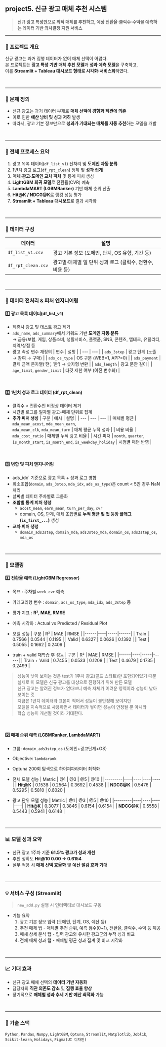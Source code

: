 ## project5. 신규 광고 매체 추천 시스템
> **신규 광고 특성만으로 최적 매체를 추천하고, 예상 전환율·클릭수·수익을 예측하는 데이터 기반 의사결정 지원 서비스**

---
### 📌 프로젝트 개요
신규 광고는 과거 집행 데이터가 없어 매체 선택이 어렵다.<br>
본 프로젝트는 **광고 특성 기반 매체 추천 모델**과 **성과 예측 모델**을 구축하고,  
이를 **Streamlit + Tableau 대시보드 형태로 시각화·서비스화**하였다.

<br>

---
### 🎯 문제 정의
- 신규 광고는 과거 데이터 부재로 **매체 선택이 경험과 직관에 의존**
- 이로 인한 **예산 낭비 및 성과 저하** 발생
- 따라서, 광고 기본 정보만으로 **성과가 기대되는 매체를 자동 추천**하는 모델을 개발

<br>

--- 
### 🧭 전체 프로세스 요약
1. 광고 목록 데이터(`df_list_v1`) 전처리 및 **도메인 자동 분류**  
2. 1년치 광고 로그(`df_rpt_clean`) 정제 및 **성과 집계**  
3. **매체·광고·도메인 교차 피처** 및 통계 피처 생성  
4. **LightGBM 회귀 모델**로 전환율(CVR) 예측  
5. **LambdaMART (LGBMRanker)** 기반 매체 순위 산출  
6. **Hit@K / NDCG@K**로 랭킹 성능 평가  
7. **Streamlit + Tableau 대시보드**로 결과 시각화
<br>

---
### 💾 데이터 구성
| 데이터 | 설명 |
| --- | --- |
| `df_list_v1.csv` | 광고 기본 정보 (도메인, 단계, OS 유형, 기간 등) |
| `df_rpt_clean.csv` | 광고별·매체별 일 단위 성과 로그 (클릭수, 전환수, 비용 등) |
<br>

---
### 🧹 데이터 전처리 & 피처 엔지니어링
#### 1️⃣ 광고 목록 데이터(df_list_v1)
- 제휴사 광고 및 테스트 광고 제거
- `ads_name`, `ads_summary`에서 키워드 기반 **도메인 자동 분류**
<br> → 금융/보험, 게임, 상품소비, 생활서비스, 플랫폼, SNS, 콘텐츠, 앱테크, 유틸리티, 지역/상점 등
- 광고 속성 변수 재정의
  | 변수 | 설명 |
  | --- | --- |
  | `ads_3step` | 광고 단계 (노출 → 참여 → 구매) |
  | `ads_os_type` | OS 구분 (WEB=1, APP=0) |
  | `ads_payment` | 결제 금액 문자열(‘천’, ‘만’) → 숫자형 변환 |
  | `ads_length` | 광고 문안 길이 |
  | `age_limit`, `gender_limit` | 타깃 제한 여부 (이진 변수화) |
<br>

#### 2️⃣ 1년치 성과 로그 데이터 (df_rpt_clean)
- 클릭수 < 전환수인 비정상 데이터 제거
- 시간별 로그를 일자별 광고-매체 단위로 집계
- **추가 피처 생성**
  | 구분 | 예시 | 설명 |
  | --- | --- | --- |
  | 매체별 평균 | `mda_mean_acost`, `mda_mean_earn`,<br> `mda_mean_clk`, `mda_mean_turn` | 매체 평균 누적 성과 |
  | 비용 비율 | `mda_cost_ratio` | 매체별 누적 광고 비율 |
  | 시간 피처 | `month`, `quarter`, `is_month_start`, `is_month_end`, `is_weekday_holiday` | 시점별 패턴 반영 |
<br>

#### 3️⃣ 병합 및 피처 엔지니어링
- ads_idx` 기준으로 광고 목록 + 성과 로그 병합
- 희소조합(`domain`, `ads_3step`, `mda_idx`, `ads_os_type`)은 count < 5인 경우 NaN 처리
- 날짜별 데이터 주차별로 그룹화
- **조합별 통계 피처 생성**
  - `acost_mean`, `earn_mean`, `turn_per_day`, `cvr`
  - domain, OS, 단계, 매체 조합별로 **누적 평균 및 첫 등장 플래그(`is_first_...`)** 생성
- **교차 피처 생성**
  - `domain_ads3step`, `domain_mda`, `ads3step_mda`, `domain_os`, `ads3step_os`, `mda_os`

<br>

---
### 🧠 모델링
#### 1️⃣ 전환율 예측 (LightGBM Regressor)
- 목표 : 주차별 `week_cvr` 예측
- 카테고리형 변수 : `domain`, `ads_os_type`, `mda_idx`, `ads_3step` 등
- 평가 지표 : **R², MAE, RMSE**
- 예측 시각화 : Actual vs Predicted / Residual Plot

- 모델 성능
  | 구분 | R² | MAE | RMSE |
  |------|----|-----|------|
  | Train | 0.7566 | 0.0544 | 0.1195 |
  | Valid | 0.6327 | 0.0626 | 0.1392 |
  | Test | 0.5055 | 0.1662 | 0.2409 |

- train + valid 재학습 후 성능
  | 구분 | R² | MAE | RMSE |
  |------|----|-----|------|
  | Train + Valid | 0.7455 | 0.0533 | 0.1208 |
  | Test | 0.4679 | 0.1735 | 0.2499 |

> 성능이 낮아 보이는 것은 test가 1주차 광고(콜드 스타트)만 포함되어있기 때문 <br>실제로 이 모델은 신규 광고를 대상으로 진행하기 위해 만든 모델 <br>신규 광고는 알려진 정보가 없다보니 예측 자체가 어려운 영역이라 성능이 낮아보이는 것 <br>지금은 1년치 데이터라 표본이 적어서 성능이 불안정해 보이지만 <br>모델을 지속적으로 사용하면서 데이터가 쌓이면 성능이 안정될 뿐 아니라 <br>학습 성능이 개선될 것이라 기대한다.

<br>

#### 2️⃣ 매체 순위 예측 (LGBMRanker, LambdaMART)
- 그룹: `domain_ads3step_os` (도메인+광고단계+OS)
- Objective: `lambdarank`
- Optuna 200회 탐색으로 하이퍼파라미터 최적화  

- 전체 모델 성능
  | Metric | @1 | @3 | @5 | @10 |
  |---------|----|----|----|----|
  | **Hit@K** | 0.1538 | 0.2564 | 0.3692 | 0.4538 |
  | **NDCG@K** | 0.5476 | 0.5295 | 0.5810 | 0.6020 |

- 광고 단위 모델 성능
  | Metric | @1 | @3 | @5 | @10 |
  |---------|----|----|----|----|
  | **Hit@K** | 0.3077 | 0.3846 | 0.6154 | 0.6154 |
  | **NDCG@K** | 0.5558 | 0.5443 | 0.5941 | 0.6148 | 

<br> 

---
### 📊 모델 성과 요약
- 신규 광고 1주차 기준 **61.5% 광고가 성과 개선**  
- 추천 정확도 **Hit@10 0.00 → 0.6154**  
- 실무 적용 시 **매체 선택 효율화** 및 **예산 절감 효과 기대**

<br>

---
### 💡 서비스 구성 (Streamlit)
> `new_add.py` 실행 시 인터랙티브 대시보드 구동

- 기능 요약
  1. 광고 기본 정보 입력 (도메인, 단계, OS, 예산 등)
  2. 추천 매체 탭 - 매체별 추천 순위, 예측 점수(0~1), 전환율, 클릭수, 수익 등 제공
  3. 매체 상세 분석 탭 - 입력 광고와 유사한 광고군의 누적 성과 비교
  4. 전체 매체 성과 탭 - 매체별 평균 성과 집계 및 비교 시각화
   
<br>

---
### 📈 기대 효과
- 신규 광고 매체 선택의 **데이터 기반 자동화**  
- 담당자의 **직관 의존도 감소** 및 **집행 효율 향상**  
- 장기적으로 **매체별 성과 추세 기반 예산 최적화** 가능
<br>

---
### 🧰 기술 스택
`Python`, `Pandas`, `Numpy`, `LightGBM`, `Optuna`, `Streamlit`, `Matplotlib`, `Joblib`, `Scikit-learn`, `Holidays`, `Figma(UI 디자인)`
